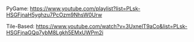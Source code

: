 PyGame: https://www.youtube.com/playlist?list=PLsk-HSGFjnaH5yghzu7PcOzm9NhsW0Urw

Tile-Based: https://www.youtube.com/watch?v=3UxnelT9aCo&list=PLsk-HSGFjnaGQq7ybM8Lgkh5EMxUWPm2i